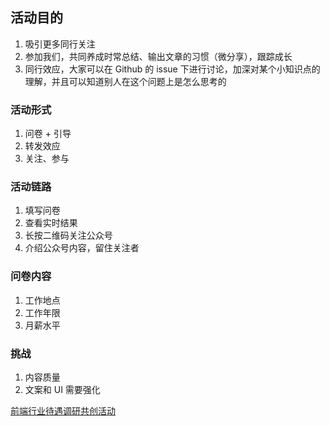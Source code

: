 ## 活动目的
1. 吸引更多同行关注
2. 参加我们，共同养成时常总结、输出文章的习惯（微分享），跟踪成长
3. 同行效应，大家可以在 Github 的 issue 下进行讨论，加深对某个小知识点的理解，并且可以知道别人在这个问题上是怎么思考的

### 活动形式
1. 问卷 + 引导
2. 转发效应
3. 关注、参与

### 活动链路
1. 填写问卷
2. 查看实时结果
3. 长按二维码关注公众号
4. 介绍公众号内容，留住关注者

### 问卷内容
1. 工作地点
2. 工作年限
3. 月薪水平

### 挑战
1. 内容质量
2. 文案和 UI 需要强化

[前端行业待遇调研共创活动](https://wj.qq.com/s/2361104/8dc4)